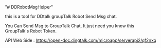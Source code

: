 "# DDRobotMsgHelper" 

this is a tool for DDtalk groupTalk Robot Send Msg chat.

You Can Send Msg to GroupTalk Chat, It just need you know this GroupTalk's Robot Token.

API Web Side : https://open-doc.dingtalk.com/microapp/serverapi2/qf2nxq  